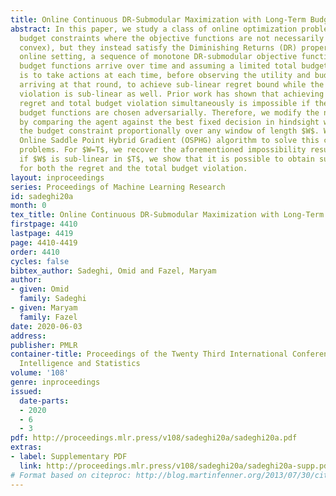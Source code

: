 ```yaml
---
title: Online Continuous DR-Submodular Maximization with Long-Term Budget Constraints
abstract: In this paper, we study a class of online optimization problems with long-term
  budget constraints where the objective functions are not necessarily concave (nor
  convex), but they instead satisfy the Diminishing Returns (DR) property. In this
  online setting, a sequence of monotone DR-submodular objective functions and linear
  budget functions arrive over time and assuming a limited total budget, the goal
  is to take actions at each time, before observing the utility and budget function
  arriving at that round, to achieve sub-linear regret bound while the total budget
  violation is sub-linear as well. Prior work has shown that achieving sub-linear
  regret and total budget violation simultaneously is impossible if the utility and
  budget functions are chosen adversarially. Therefore, we modify the notion of regret
  by comparing the agent against the best fixed decision in hindsight which satisfies
  the budget constraint proportionally over any window of length $W$. We propose the
  Online Saddle Point Hybrid Gradient (OSPHG) algorithm to solve this class of online
  problems. For $W=T$, we recover the aforementioned impossibility result. However,
  if $W$ is sub-linear in $T$, we show that it is possible to obtain sub-linear bounds
  for both the regret and the total budget violation.
layout: inproceedings
series: Proceedings of Machine Learning Research
id: sadeghi20a
month: 0
tex_title: Online Continuous DR-Submodular Maximization with Long-Term Budget Constraints
firstpage: 4410
lastpage: 4419
page: 4410-4419
order: 4410
cycles: false
bibtex_author: Sadeghi, Omid and Fazel, Maryam
author:
- given: Omid
  family: Sadeghi
- given: Maryam
  family: Fazel
date: 2020-06-03
address: 
publisher: PMLR
container-title: Proceedings of the Twenty Third International Conference on Artificial
  Intelligence and Statistics
volume: '108'
genre: inproceedings
issued:
  date-parts:
  - 2020
  - 6
  - 3
pdf: http://proceedings.mlr.press/v108/sadeghi20a/sadeghi20a.pdf
extras:
- label: Supplementary PDF
  link: http://proceedings.mlr.press/v108/sadeghi20a/sadeghi20a-supp.pdf
# Format based on citeproc: http://blog.martinfenner.org/2013/07/30/citeproc-yaml-for-bibliographies/
---
```

